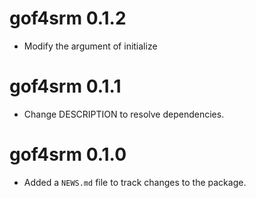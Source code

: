 # gof4srm 0.1.2

* Modify the argument of initialize

# gof4srm 0.1.1

* Change DESCRIPTION to resolve dependencies.

# gof4srm 0.1.0

* Added a `NEWS.md` file to track changes to the package.
